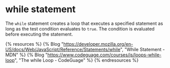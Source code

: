 # while statement

The `while` statement creates a loop that executes a specified statement as long as the test condition evaluates to `true`. The condition is evaluated before executing the statement. 

{% resources %}
  {% Blog "https://developer.mozilla.org/en-US/docs/Web/JavaScript/Reference/Statements/while", "While Statement - MDN" %}
  {% Blog "https://www.codeguage.com/courses/js/loops-while-loop", "The while Loop - CodeGuage" %}
{% endresources %}

